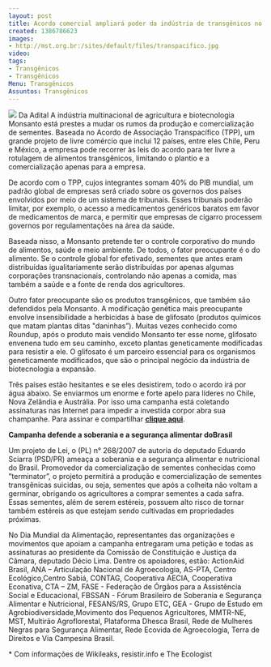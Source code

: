 ```yaml
---
layout: post
title: Acordo comercial ampliará poder da indústria de transgênicos no mundo
created: 1386786623
images:
- http://mst.org.br:/sites/default/files/transpacifico.jpg
video: 
tags:
- Transgênicos
- Transgênicos
Menu: Transgênicos
Assuntos: Transgênicos
---
```



![](/sites/default/files/transpacifico.jpg)
Da Adital
A indústria multinacional de agricultura e biotecnologia Monsanto está prestes a mudar os rumos da produção e comercialização de sementes. Baseada no Acordo de Associação Transpacífico (TPP), um grande projeto de livre comércio que inclui 12 países, entre eles Chile, Peru e México, a empresa pode recorrer às leis do acordo para ter livre a rotulagem de alimentos transgênicos, limitando o plantio e a comercialização apenas para a empresa.


De acordo com o TPP, cujos integrantes somam 40% do PIB mundial, um padrão global de empresas será criado sobre os governos dos países envolvidos por meio de um sistema de tribunais. Esses tribunais poderão limitar, por exemplo, o acesso a medicamentos genéricos baratos em favor de medicamentos de marca, e permitir que empresas de cigarro processem governos por regulamentações na área da saúde.


Baseada nisso, a Monsanto pretende ter o controle corporativo do mundo de alimentos, saúde e meio ambiente. De todos, o fator preocupante é o do alimento. Se o controle global for efetivado, sementes que antes eram distribuídas igualitariamente serão distribuídas por apenas algumas corporações transnacionais, controlando não apenas a comida, mas também a saúde e a fonte de renda dos agricultores.


Outro fator preocupante são os produtos transgênicos, que também são defendidos pela Monsanto. A modificação genética mais preocupante envolve insensibilidade a herbicidas à base de glifosato (produtos químicos que matam plantas ditas "daninhas”). Muitas vezes conhecido como Roundup, após o produto mais vendido Monsanto ter esse nome, glifosato envenena tudo em seu caminho, exceto plantas geneticamente modificadas para resistir a ele. O glifosato é um parceiro essencial para os organismos geneticamente modificados, que são o principal negócio da indústria de biotecnologia a expansão.


Três países estão hesitantes e se eles desistirem, todo o acordo irá por água abaixo. Se enviarmos um enorme e forte apelo para líderes no Chile, Nova Zelândia e Austrália. Por isso uma campanha está coletando assinaturas nas Internet para impedir a investida corpor abra sua champanhe. Para assinar e compartilhar 
[**clique aqui**](http://www.avaaz.org/po/no_champagne_for_monsanto_loc/?byoCdeb&v=32298).


**Campanha defende a soberania e a segurança alimentar doBrasil**


Um projeto de Lei, o (PL) n° 268/2007 de autoria do deputado Eduardo Sciarra (PSD/PR) ameaça a soberania e a segurança alimentar e nutricional do Brasil. Promovedor da comercialização de sementes conhecidas como ”terminator”, o projeto permitirá a produção e comercialização de sementes transgênicas suicidas, ou seja, sementes que após a colheita não voltam a germinar, obrigando os agricultores a comprar sementes a cada safra. Essas sementes, além de serem estéreis, possuem alto risco de tornar também estéreis as que estejam sendo cultivadas em propriedades próximas.


No Dia Mundial da Alimentação, representantes das organizações e movimentos que apoiam a campanha entregaram uma petição e todas as assinaturas ao presidente da Comissão de Constituição e Justiça da Câmara, deputado Décio Lima. Dentre os apoiadores, estão: ActionAid Brasil, ANA – Articulação Nacional de Agroecologia, AS-PTA, Centro Ecológico,Centro Sabiá, CONTAG, Cooperativa AECIA, Cooperativa Econativa, CTA – ZM, FASE - Federação de Órgãos para a Assistência Social e Educacional, FBSSAN - Fórum Brasileiro de Soberania e Segurança Alimentar e Nutricional, FESANS/RS, Grupo ETC, GEA - Grupo de Estudo em Agrobiodiversidade,Movimento dos Pequenos Agricultores, MMTR-NE, MST, Multirão Agroflorestal, Plataforma Dhesca Brasil, Rede de Mulheres Negras para Segurança Alimentar, Rede Ecovida de Agroecologia, Terra de Direitos e Via Campesina Brasil.



\* Com informações de Wikileaks, resistir.info e The Ecologist
